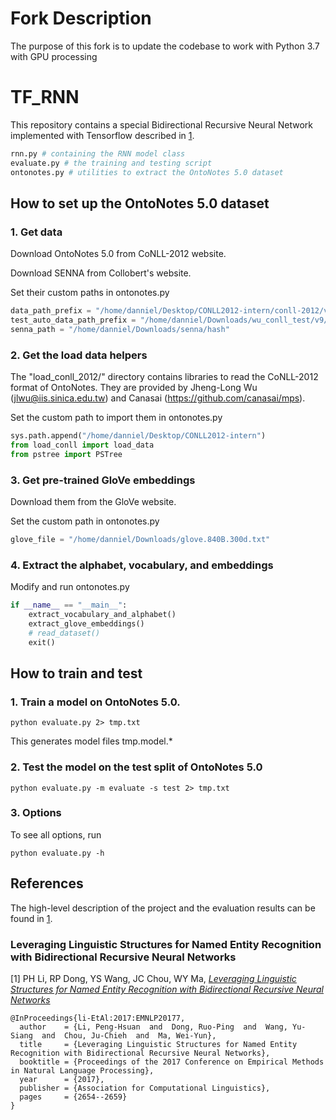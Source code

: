 # Fork Description
The purpose of this fork is to update the codebase to work with Python 3.7 with GPU processing

# TF_RNN
This repository contains a special Bidirectional Recursive Neural Network implemented with Tensorflow described in [1](#leveraging-linguistic-structures-for-named-entity-recognition-with-bidirectional-recursive-neural-networks).
```python
rnn.py # containing the RNN model class
evaluate.py # the training and testing script
ontonotes.py # utilities to extract the OntoNotes 5.0 dataset
```

## How to set up the OntoNotes 5.0 dataset
### 1. Get data

Download OntoNotes 5.0 from CoNLL-2012 website.

Download SENNA from Collobert's website.

Set their custom paths in ontonotes.py
```python
data_path_prefix = "/home/danniel/Desktop/CONLL2012-intern/conll-2012/v4/data"
test_auto_data_path_prefix = "/home/danniel/Downloads/wu_conll_test/v9/data"
senna_path = "/home/danniel/Downloads/senna/hash"
```

### 2. Get the load data helpers

The "load_conll_2012/" directory contains libraries to read the CoNLL-2012 format of OntoNotes. They are provided by Jheng-Long Wu (jlwu@iis.sinica.edu.tw) and Canasai (https://github.com/canasai/mps).

Set the custom path to import them in ontonotes.py
```python
sys.path.append("/home/danniel/Desktop/CONLL2012-intern")
from load_conll import load_data
from pstree import PSTree
```

### 3. Get pre-trained GloVe embeddings 

Download them from the GloVe website.

Set the custom path in ontonotes.py
```python
glove_file = "/home/danniel/Downloads/glove.840B.300d.txt"
```

### 4. Extract the alphabet, vocabulary, and embeddings

Modify and run ontonotes.py
```python
if __name__ == "__main__":
    extract_vocabulary_and_alphabet()
    extract_glove_embeddings()
    # read_dataset()
    exit()
```

## How to train and test
### 1. Train a model on OntoNotes 5.0.

```
python evaluate.py 2> tmp.txt
```
This generates model files tmp.model.*

### 2. Test the model on the test split of OntoNotes 5.0

```
python evaluate.py -m evaluate -s test 2> tmp.txt
```

### 3. Options

To see all options, run
```
python evaluate.py -h
```

## References
The high-level description of the project and the evaluation results can be found in [1](#leveraging-linguistic-structures-for-named-entity-recognition-with-bidirectional-recursive-neural-networks).

### Leveraging Linguistic Structures for Named Entity Recognition with Bidirectional Recursive Neural Networks

[1] PH Li, RP Dong, YS Wang, JC Chou, WY Ma, [*Leveraging Linguistic Structures for Named Entity Recognition with Bidirectional Recursive Neural Networks*](http://aclweb.org/anthology/D/D17/D17-1281.pdf)

```
@InProceedings{li-EtAl:2017:EMNLP20177,
  author    = {Li, Peng-Hsuan  and  Dong, Ruo-Ping  and  Wang, Yu-Siang  and  Chou, Ju-Chieh  and  Ma, Wei-Yun},
  title     = {Leveraging Linguistic Structures for Named Entity Recognition with Bidirectional Recursive Neural Networks},
  booktitle = {Proceedings of the 2017 Conference on Empirical Methods in Natural Language Processing},
  year      = {2017},
  publisher = {Association for Computational Linguistics},
  pages     = {2654--2659}
}
```
